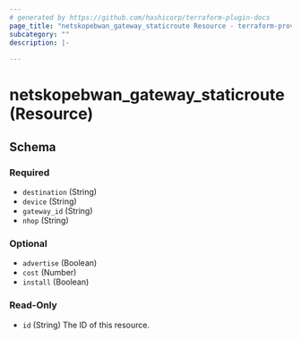 ```yaml
---
# generated by https://github.com/hashicorp/terraform-plugin-docs
page_title: "netskopebwan_gateway_staticroute Resource - terraform-provider-netskopebwan"
subcategory: ""
description: |-
  
---
```


# netskopebwan_gateway_staticroute (Resource)





<!-- schema generated by tfplugindocs -->
## Schema

### Required

- `destination` (String)
- `device` (String)
- `gateway_id` (String)
- `nhop` (String)

### Optional

- `advertise` (Boolean)
- `cost` (Number)
- `install` (Boolean)

### Read-Only

- `id` (String) The ID of this resource.


